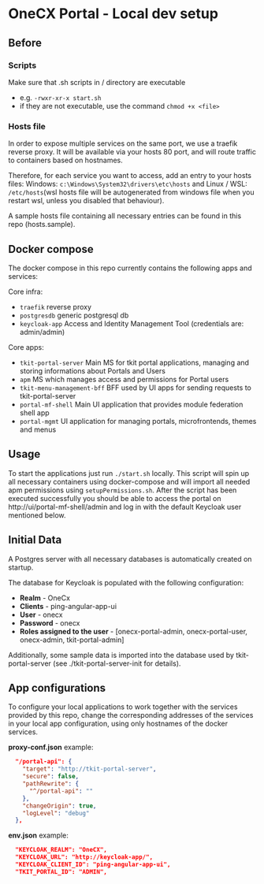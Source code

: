 # OneCX Portal - Local dev setup

## Before

### Scripts
Make sure that .sh scripts in / directory are executable

- e.g. `-rwxr-xr-x start.sh`
- if they are not executable, use the command `chmod +x <file>`

### Hosts file

In order to expose multiple services on the same port, we use a traefik reverse proxy. It will be available via your hosts 80 port, and will route traffic to containers based on hostnames.

Therefore, for each service you want to access, add an entry to your hosts files: Windows: `c:\Windows\System32\drivers\etc\hosts` and Linux / WSL: `/etc/hosts`(wsl hosts file will be autogenerated from windows file when you restart wsl, unless you disabled that behaviour). 

A sample hosts file containing all necessary entries can be found in this repo (hosts.sample).

## Docker compose

The docker compose in this repo currently contains the following apps and services:

Core infra:

- `traefik` reverse proxy
- `postgresdb` generic postgresql db
- `keycloak-app` Access and Identity Management Tool (credentials are: admin/admin)

Core apps:

- `tkit-portal-server` Main MS for tkit portal applications, managing and storing informations about Portals and Users
- `apm` MS which manages access and permissions for Portal users
- `tkit-menu-management-bff` BFF used by UI apps for sending requests to tkit-portal-server
- `portal-mf-shell` Main UI application that provides module federation shell app
- `portal-mgmt` UI application for managing portals, microfrontends, themes and menus

## Usage

To start the applications just run `./start.sh` locally. This script will spin up all necessary containers using docker-compose and will import all needed apm permissions using `setupPermissions.sh`. After the script has been executed successfully you should be able to access the portal on http://ui/portal-mf-shell/admin and log in with the default Keycloak user mentioned below.

## Initial Data

A Postgres server with all necessary databases is automatically created on startup. 

The database for Keycloak is populated with the following configuration:

- **Realm** - OneCx
- **Clients** - ping-angular-app-ui
- **User** - onecx
- **Password** - onecx
- **Roles assigned to the user** - [onecx-portal-admin, onecx-portal-user, onecx-admin, tkit-portal-admin]

Additionally, some sample data is imported into the database used by tkit-portal-server (see ./tkit-portal-server-init for details).

## App configurations

To configure your local applications to work together with the services provided by this repo, change the corresponding addresses of the services in your local app configuration, using only hostnames of the docker services.

**proxy-conf.json** example:

```json
  "/portal-api": {
    "target": "http://tkit-portal-server",
    "secure": false,
    "pathRewrite": {
      "^/portal-api": ""
    },
    "changeOrigin": true,
    "logLevel": "debug"
  },

```

**env.json** example:

```json
  "KEYCLOAK_REALM": "OneCX",
  "KEYCLOAK_URL": "http://keycloak-app/",
  "KEYCLOAK_CLIENT_ID": "ping-angular-app-ui",
  "TKIT_PORTAL_ID": "ADMIN",
```
